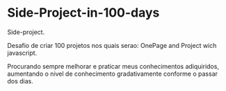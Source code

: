 # Side-Project-in-100-days
Side-project.

Desafio de criar 100 projetos nos quais serao: OnePage and Project wich javascript.

Procurando sempre melhorar e praticar meus conhecimentos adiquiridos, aumentando o nivel de conhecimento gradativamente conforme o passar dos dias.

 
